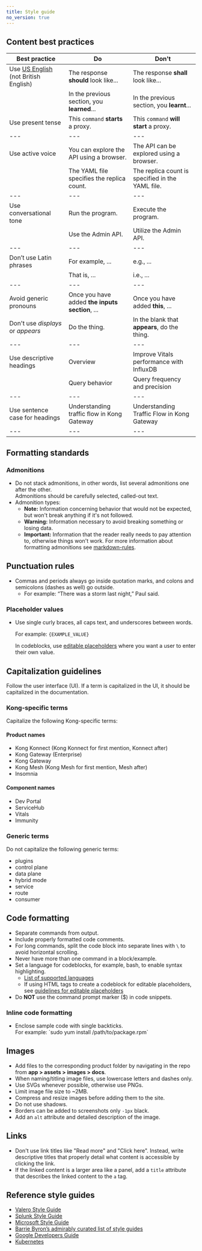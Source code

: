```yaml
---
title: Style guide
no_version: true
---
```


## Content best practices

|Best practice                      |Do                                             |Don't                                              |
|---                                |---                                            |---                                                |  
|Use [US English](https://www.merriam-webster.com) (not British English)|The response **should** look like...|The response **shall** look like...|
|                                   |In the previous section, you **learned**...    |In the previous section, you **learnt**...         |
|Use present tense                  |This `command` **starts** a proxy.             |This `command` **will start** a proxy.             |
|---                                |---                                            |---                                                |
|Use active voice                   |You can explore the API using a browser.       |The API can be explored using a browser.           |
|                                   |The YAML file specifies the replica count.     |The replica count is specified in the YAML file.   |
|---                                |---                                            |---                                                |
|Use conversational tone            |Run the program.                               |Execute the program.                               |
|                                   |Use the Admin API.                             |Utilize the Admin API.                             |
|---                                |---                                            |---                                                |
|Don’t use Latin phrases            |For example, ...                               |e.g., ...                                          |
|                                   |That is, ...                                   |i.e., ...                                          |
|---                                |---                                            |---                                                |
|Avoid generic pronouns             |Once you have added **the inputs section**, ...|Once you have added **this**, ...                  |
|Don't use _displays_ or _appears_  |Do the thing.                                  |In the blank that **appears**, do the thing.       |
|---                                |---                                            |---                                                |
|Use descriptive headings           |Overview                                       |Improve Vitals performance with InfluxDB           |
|                                   |Query behavior                                 |Query frequency and precision                      |
|---                                |---                                            |---                                                |
|Use sentence case for headings     |Understanding traffic flow in Kong Gateway     |Understanding Traffic Flow in Kong Gateway         |
|---                                |---                                            |---                                                |

## Formatting standards

### Admonitions
- Do not stack admonitions, in other words, list several admonitions one after the other.<br/>
  Admonitions should be carefully selected, called-out text.
- Admonition types:
  - **Note:** Information concerning behavior that would not be expected, but won't break anything if it's not followed.
  - **Warning:** Information necessary to avoid breaking something or losing data.
  - **Important:** Information that the reader really needs to pay attention to, otherwise things won't work.
For more information about formatting admonitions see [markdown-rules](/contributing/markdown-rules/#admonitions).

## Punctuation rules
- Commas and periods always go inside quotation marks, and colons and semicolons (dashes as well) go outside.
  - For example: “There was a storm last night,” Paul said.

### Placeholder values
- Use single curly braces, all caps text, and underscores between words.

    For example: `{EXAMPLE_VALUE}`

    In codeblocks, use [editable placeholders](/contributing/markdown-rules/#placeholders)
    where you want a user to enter their own value.

## Capitalization guidelines
Follow the user interface (UI). If a term is capitalized in the UI, it should be
capitalized in the documentation.

### Kong-specific terms
Capitalize the following Kong-specific terms:

#### Product names
- Kong Konnect (Kong Konnect for first mention, Konnect after)
- Kong Gateway (Enterprise)
- Kong Gateway
- Kong Mesh (Kong Mesh for first mention, Mesh after)
- Insomnia

#### Component names
- Dev Portal
- ServiceHub
- Vitals
- Immunity

### Generic terms
Do not capitalize the following generic terms:
- plugins
- control plane
- data plane
- hybrid mode
- service
- route
- consumer

## Code formatting
- Separate commands from output.
- Include properly formatted code comments.
- For long commands, split the code block into separate lines with `\`
to avoid horizontal scrolling.
- Never have more than one command in a block/example.
- Set a language for codeblocks, for example, bash, to enable syntax highlighting.
    - [List of supported languages](https://github.com/rouge-ruby/rouge/wiki/List-of-supported-languages-and-lexers)
    - If using HTML tags to create a codeblock for editable placeholders,
    see [guidelines for editable placeholders](/contributing/markdown-rules/#editable-placeholders-in-codeblocks)
- Do **NOT** use the command prompt marker ($) in code snippets.

### Inline code formatting
- Enclose sample code with single backticks.<br/>
  For example: \`sudo yum install /path/to/package.rpm`

## Images
- Add files to the corresponding product folder by navigating in the repo from **app > assets > images > docs**.
- When naming/titling image files, use lowercase letters and dashes only.
- Use SVGs whenever possible, otherwise use PNGs.
- Limit image file size to ~2MB.
- Compress and resize images before adding them to the site. 
- Do not use shadows.
- Borders can be added to screenshots only `-1px` black.
- Add an `alt` attribute and detailed description of the image. 

## Links
- Don't use link titles like "Read more" and "Click here". Instead, write descriptive titles that properly detail what content is accessible by clicking the link. 
- If the linked content is a larger area like a panel, add a `title` attribute that describes the linked content to the `a` tag. 

## Reference style guides
- [Valero Style Guide](https://velero.io/docs/v1.5/style-guide/#inline-code-formatting)
- [Splunk Style Guide](https://docs.splunk.com/Documentation/StyleGuide/current/StyleGuide/Howtouse)
- [Microsoft Style Guide](https://docs.microsoft.com/en-us/style-guide/welcome/)
- [Barrie Byron’s admirably curated list of style guides](https://docs.google.com/document/d/1wAVt65UpgBJ4e_tzPCVnPHwOqYYtENuRkojDSq-7nK0/edit)
- [Google Developers Guide](https://developers.google.com/style)
- [Kubernetes](https://kubernetes.io/docs/contribute/style/style-guide/)
